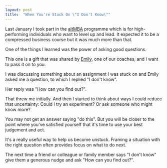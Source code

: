 ```yaml
---
layout: post
title:  "When You're Stuck On \"I Don't Know\""
---
```

Last January I took part in the [altMBA](https://altmba.com/) programme which is for high-performing individuals who want to level up and lead. It expected it to be a compressed business course but it was much more than that.

One of the things I learned was the power of asking good questions.

This one is a gift that was shared by [Emily](https://twitter.com/EmilyWBT), one of our coaches, and I want to pass it on to you.

I was discussing something about an assignment I was stuck on and Emily asked me a question, to which I replied "I don't know". 

Her reply was "How can you find out?".

That threw me initially. And then I started to think about ways I could reduce that uncertainty: Could I try an experiment? Or ask someone who might know more?

You may not get an answer saying "do this". But you will be closer to the point where you've satisfied yourself that it's time to use your best judgement and act.

It's a really useful way to help us become unstuck. Framing a situation with the right question often provides focus on what to do next.

The next time a friend or colleague or family member says "I don't know" give them a generous nudge and ask "How can you find out?".
